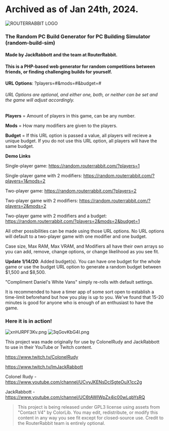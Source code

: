 # Archived as of Jan 24th, 2024.

![ROUTERRABBIT LOGO](https://i.imgur.com/Yq6EX4X.png)
### The Random PC Build Generator for PC Building Simulator (random-build-sim)
#### Made by JackRabbott and the team at RouterRabbit.

#### This is a PHP-based web generator for random competitions between friends, or finding challenging builds for yourself.

**URL Options**: ?players=#&mods=#&budget=#
######  URL Options are optional, and either one, both, or neither can be set and the game will adjust accordingly.
**Players** = Amount of players in this game, can be any number.

**Mods** = How many modifiers are given to the players.

**Budget** = If this URL option is passed a value, all players will recieve a unique budget. If you do not use this URL option, all players will have the same budget.

**Demo Links**

Single-player game: https://random.routerrabbit.com/?players=1

Single-player game with 2 modifiers: https://random.routerrabbit.com/?players=1&mods=2

Two-player game: https://random.routerrabbit.com/?players=2

Two-player game with 2 modifiers: https://random.routerrabbit.com/?players=2&mods=2

Two-player game with 2 modifiers and a budget: https://random.routerrabbit.com/?players=2&mods=2&budget=1

All other possibilities can be made using those URL options. No URL options will default to a two-player game with one modifier and one budget.

    
Case size, Max RAM, Max VRAM, and Modifiers all have their own arrays so you can add, remove, change options, or change likelihood as you see fit. 


**Update 1/14/20**: Added budget(s). You can have one budget for the whole game or use the budget URL option to generate a random budget between $1,500 and $8,500.



"Compliment Daniel's White Vans" simply re-rolls with default settings.



It is recommended to have a timer app of some sort open to establish a time-limit beforehand but how you play is up to you. We've found that 15-20 minutes is good for anyone who is enough of an enthusiast to have the game.



### Here it is in action!
![xnHJRPF3Kv.png](https://i.imgur.com/PEbssTn.png)
![3qGovKbG4I.png](https://i.imgur.com/BZb52bN.png)


This project was made originally for use by ColonelRudy and JackRabbott to use in their YouTube or Twitch content.

https://www.twitch.tv/ColonelRudy 

https://www.twitch.tv/ImJackRabbott

Colonel Rudy - https://www.youtube.com/channel/UCvyJKENsDclSgteOuX1cc2g

JackRabbott - https://www.youtube.com/channel/UC6tAWIWpZx4ic00wLqbYsRQ



>This project is being released under GPL3 license using assets from "Contact V4" by ColorLib. You may edit, redistribute, or modify this content in any way you see fit except for closed-source use. Credit to the RouterRabbit team is entirely optional. 
